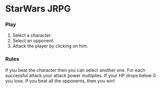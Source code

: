 # StarWars JRPG

### Play

1. Select a character.
2. Select an opponent.
3. Attack the player by clicking on him.

### Rules

If you beat the character then you can select another one. For each successful attack your attack power multiplies. If your HP drops below 0 you lose. If you beat all the opponents, then you win!
